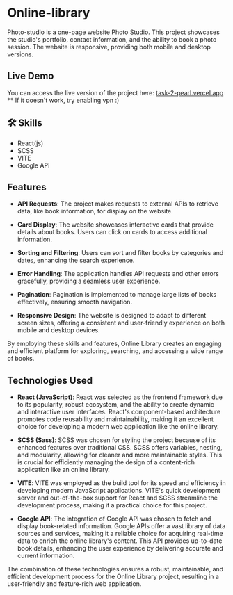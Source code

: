 # Online-library

Photo-studio is a one-page website Photo Studio. This project showcases the studio's portfolio, contact information, and the ability to book a photo session. The website is responsive, providing both mobile and desktop versions.

## Live Demo
You can access the live version of the project here:  [ task-2-pearl.vercel.app](https://task-2-pearl.vercel.app/)
** If it doesn't work, try enabling vpn :)

## 🛠 Skills
- React(js)
- SCSS
- VITE
- Google API

## Features

- **API Requests**: The project makes requests to external APIs to retrieve data, like book information, for display on the website.

- **Card Display**: The website showcases interactive cards that provide details about books. Users can click on cards to access additional information.

- **Sorting and Filtering**: Users can sort and filter books by categories and dates, enhancing the search experience.

- **Error Handling**: The application handles API requests and other errors gracefully, providing a seamless user experience.

- **Pagination**: Pagination is implemented to manage large lists of books effectively, ensuring smooth navigation.

- **Responsive Design**: The website is designed to adapt to different screen sizes, offering a consistent and user-friendly experience on both mobile and desktop devices.

By employing these skills and features, Online Library creates an engaging and efficient platform for exploring, searching, and accessing a wide range of books.

## Technologies Used

- **React (JavaScript)**: React was selected as the frontend framework due to its popularity, robust ecosystem, and the ability to create dynamic and interactive user interfaces. React's component-based architecture promotes code reusability and maintainability, making it an excellent choice for developing a modern web application like the online library.

- **SCSS (Sass)**: SCSS was chosen for styling the project because of its enhanced features over traditional CSS. SCSS offers variables, nesting, and modularity, allowing for cleaner and more maintainable styles. This is crucial for efficiently managing the design of a content-rich application like an online library.

- **VITE**: VITE was employed as the build tool for its speed and efficiency in developing modern JavaScript applications. VITE's quick development server and out-of-the-box support for React and SCSS streamline the development process, making it a practical choice for this project.

- **Google API**: The integration of Google API was chosen to fetch and display book-related information. Google APIs offer a vast library of data sources and services, making it a reliable choice for acquiring real-time data to enrich the online library's content. This API provides up-to-date book details, enhancing the user experience by delivering accurate and current information.

The combination of these technologies ensures a robust, maintainable, and efficient development process for the Online Library project, resulting in a user-friendly and feature-rich web application.








